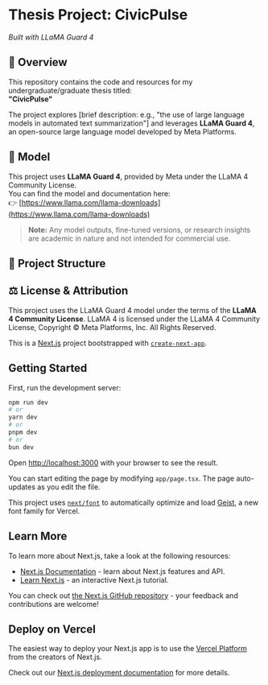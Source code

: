 # Thesis Project: CivicPulse
*Built with LLaMA Guard 4*

## 📘 Overview

This repository contains the code and resources for my undergraduate/graduate thesis titled:  
**"CivicPulse"**

The project explores [brief description: e.g., "the use of large language models in automated text summarization"] and leverages **LLaMA Guard 4**, an open-source large language model developed by Meta Platforms.

## 🧠 Model

This project uses **LLaMA Guard 4**, provided by Meta under the LLaMA 4 Community License.  
You can find the model and documentation here:  
👉 [https://www.llama.com/llama-downloads](https://www.llama.com/llama-downloads)

> **Note:** Any model outputs, fine-tuned versions, or research insights are academic in nature and not intended for commercial use.

## 📂 Project Structure


## ⚖️ License & Attribution

This project uses the LLaMA Guard 4 model under the terms of the **LLaMA 4 Community License**.
LLaMA 4 is licensed under the LLaMA 4 Community License,
Copyright © Meta Platforms, Inc. All Rights Reserved.






This is a [Next.js](https://nextjs.org) project bootstrapped with [`create-next-app`](https://nextjs.org/docs/app/api-reference/cli/feed-next-app).

## Getting Started

First, run the development server:

```bash
npm run dev
# or
yarn dev
# or
pnpm dev
# or
bun dev
```

Open [http://localhost:3000](http://localhost:3000) with your browser to see the result.

You can start editing the page by modifying `app/page.tsx`. The page auto-updates as you edit the file.

This project uses [`next/font`](https://nextjs.org/docs/app/building-your-application/optimizing/fonts) to automatically optimize and load [Geist](https://vercel.com/font), a new font family for Vercel.

## Learn More

To learn more about Next.js, take a look at the following resources:

- [Next.js Documentation](https://nextjs.org/docs) - learn about Next.js features and API.
- [Learn Next.js](https://nextjs.org/learn) - an interactive Next.js tutorial.

You can check out [the Next.js GitHub repository](https://github.com/vercel/next.js) - your feedback and contributions are welcome!

## Deploy on Vercel

The easiest way to deploy your Next.js app is to use the [Vercel Platform](https://vercel.com/new?utm_medium=default-template&filter=next.js&utm_source=create-next-app&utm_campaign=create-next-app-readme) from the creators of Next.js.

Check out our [Next.js deployment documentation](https://nextjs.org/docs/app/building-your-application/deploying) for more details.
